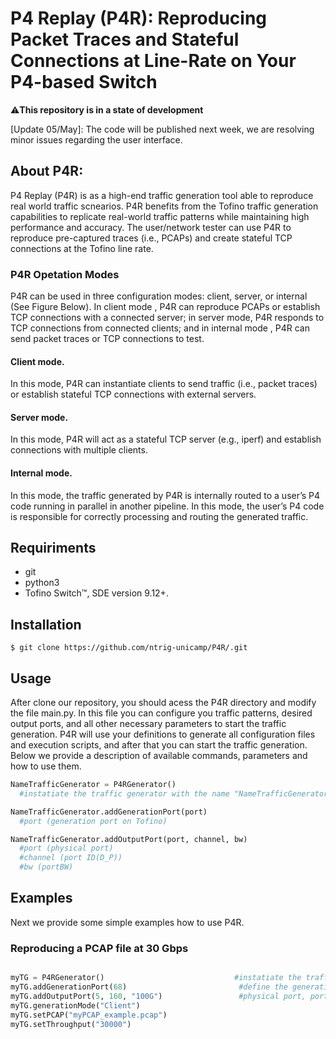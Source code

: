 # P4 Replay (P4R): Reproducing Packet Traces and Stateful Connections at Line-Rate on Your P4-based Switch

⚠️**This repository is in a state of development**

[Update 05/May]: The code will be published next week, we are resolving minor issues regarding the user interface.

## About P4R:

P4 Replay (P4R) is as a high-end traffic generation tool able to reproduce real world traffic scnearios. P4R benefits from the Tofino traffic generation capabilities to replicate real-world traffic patterns while maintaining high performance and accuracy. The user/network tester can use P4R to reproduce pre-captured traces (i.e., PCAPs) and create stateful TCP connections at the Tofino line rate. 

### P4R Opetation Modes
P4R can be used in three configuration modes: client, server, or internal (See Figure Below). In client mode , P4R can reproduce PCAPs or establish TCP connections with a connected server; in server mode, P4R responds to TCP connections from connected clients; and in internal mode , P4R can send packet traces or TCP connections to test.


#### Client mode. 
In this mode, P4R can instantiate clients to send traffic (i.e., packet traces) or establish stateful TCP connections with external servers. 

#### Server mode. 
In this mode, P4R will act as a stateful TCP server (e.g., iperf) and establish connections with multiple clients.

#### Internal mode. 
In this mode, the traffic generated by P4R is internally routed to a user’s P4 code running in parallel in another pipeline. In this mode, the user’s P4 code is responsible for correctly processing and routing the generated traffic.


## Requiriments

- git
- python3
- Tofino Switch™, SDE version 9.12+.

## Installation
```terminal
$ git clone https://github.com/ntrig-unicamp/P4R/.git
```
## Usage

After clone our repository, you should acess the P4R directory and modify the file main.py. In this file you can configure you traffic patterns, desired output ports, and all other necessary parameters to start the traffic generation. P4R will use your definitions to generate all configuration files and execution scripts, and after that you can start the traffic generation. Below we provide a description of available commands, parameters and how to use them.

```python
NameTrafficGenerator = P4RGenerator()
  #instatiate the traffic generator with the name "NameTrafficGenerator"
```
```python
NameTrafficGenerator.addGenerationPort(port)
  #port (generation port on Tofino)
```

```python
NameTrafficGenerator.addOutputPort(port, channel, bw)
  #port (physical port)
  #channel (port ID(D_P))
  #bw (portBW)
```

## Examples
Next we provide some simple examples how to use P4R. 


### Reproducing a PCAP file at 30 Gbps
```python

myTG = P4RGenerator()                             #instatiate the traffic generator
myTG.addGenerationPort(68)                         #define the generation port
myTG.addOutputPort(5, 160, "100G")                 #physical port, port ID(D_P), portBW
myTG.generationMode("Client")
myTG.setPCAP("myPCAP_example.pcap")
myTG.setThroughput("30000")

